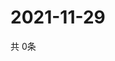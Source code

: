 # 2021-11-29
  共 0条

  <!-- BEGIN -->
  <!-- 最后更新时间Mon Nov 29 2021 09:04:08 GMT+0000 (Coordinated Universal Time) -->
  
  <!-- END -->
  
  
